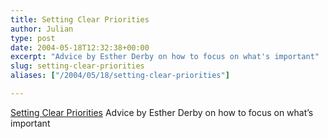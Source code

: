 ```yaml
---
title: Setting Clear Priorities
author: Julian
type: post
date: 2004-05-18T12:32:38+00:00
excerpt: "Advice by Esther Derby on how to focus on what's important"
slug: setting-clear-priorities 
aliases: ["/2004/05/18/setting-clear-priorities"]

---
```

[Setting Clear Priorities][1] Advice by Esther Derby on how to focus on what&#8217;s important

 [1]: https://www.computerworld.com/developmenttopics/development/story/0,10801,89106,00.html
